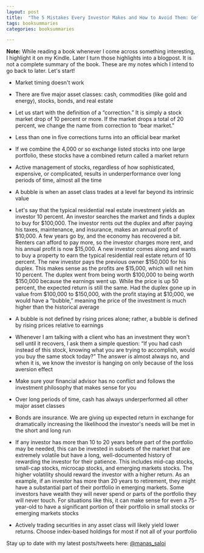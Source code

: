 ```yaml
---
layout: post
title:  "The 5 Mistakes Every Investor Makes and How to Avoid Them: Getting Investing Right - Peter Mallouk"
tags: booksummaries
categories: booksummaries

---
```


**Note:** While reading a book whenever I come across something interesting, I highlight it on my Kindle. Later I turn those highlights into a blogpost. It is not a complete summary of the book. These are my notes which I intend to go back to later. Let's start!

+ Market timing doesn't work

+ There are five major asset classes: cash, commodities (like gold and energy), stocks, bonds, and real estate

+ Let us start with the definition of a “correction.” It is simply a stock market drop of 10 percent or more. If the market drops a total of 20 percent, we change the name from correction to “bear market."

+ Less than one in five corrections turns into an official bear market

+ If we combine the 4,000 or so exchange listed stocks into one large portfolio, these stocks have a combined return called a market return

+ Active management of stocks, regardless of how sophisticated, expensive, or complicated, results in underperformance over long periods of time, almost all the time

+ A bubble is when an asset class trades at a level far beyond its intrinsic value

+ Let's say that the typical residential real estate investment yields an investor 10 percent. An investor searches the market and finds a duplex to buy for $100,000. The investor rents out the duplex and after paying his taxes, maintenance, and insurance, makes an annual profit of $10,000.
A few years go by, and the economy has recovered a bit. Renters can afford to pay more, so the investor charges more rent, and his annual profit is now $15,000. A new investor comes along and wants to buy a property to earn the typical residential real estate return of 10 percent. The new investor pays the previous owner $150,000 for his duplex. This makes sense as the profits are $15,000, which will net him 10 percent. The duplex went from being worth $100,000 to being worth $150,000 because the earnings went up. While the price is up 50 percent, the expected return is still the same. Had the duplex gone up in value from $100,000 to $150,000, with the profit staying at $10,000, we would have a “bubble,” meaning the price of the investment is much higher than the historical average

+ A bubble is not defined by rising prices alone; rather, a bubble is defined by rising prices relative to earnings

+ Whenever I am talking with a client who has an investment they won't sell until it recovers, I ask them a simple question: “If you had cash instead of this stock, knowing what you are trying to accomplish, would you buy the same stock today?” The answer is almost always no, and when it is, we know the investor is hanging on only because of the loss aversion effect

+ Make sure your financial advisor has no conflict and follows the investment philosophy that makes sense for you

+ Over long periods of time, cash has always underperformed all other major asset classes

+ Bonds are insurance. We are giving up expected return in exchange for dramatically increasing the likelihood the investor's needs will be met in the short and long run

+ If any investor has more than 10 to 20 years before part of the portfolio may be needed, this can be invested in subsets of the market that are extremely volatile but have a long, well-documented history of rewarding the investor for their patience. This includes mid-cap stocks, small-cap stocks, microcap stocks, and emerging markets stocks. The higher volatility should reward the investor with a higher return. As an example, if an investor has more than 20 years to retirement, they might have a substantial part of their portfolio in emerging markets. Some investors have wealth they will never spend or parts of the portfolio they will never touch. For situations like this, it can make sense for even a 75-year-old to have a significant portion of their portfolio in small stocks or emerging markets stocks

+ Actively trading securities in any asset class will likely yield lower returns. Choose index-based holdings for most if not all of your portfolio

Stay up to date with my latest posts/tweets here: [@manas_saloi](http://twitter.com/manas_saloi)
